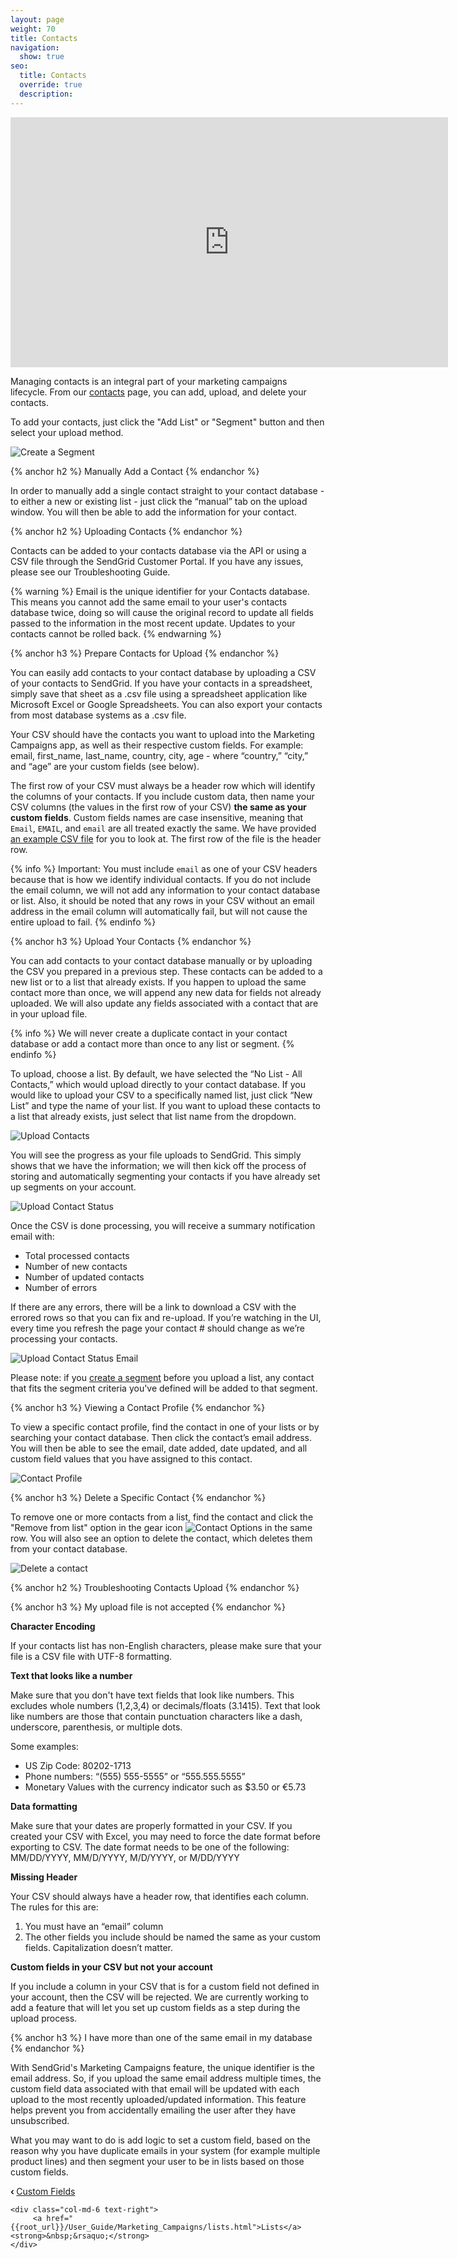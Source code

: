 ```yaml
---
layout: page
weight: 70
title: Contacts
navigation:
  show: true
seo:
  title: Contacts
  override: true
  description:
---
```


<iframe src="https://player.vimeo.com/video/121404093" width="700" height="400" frameborder="0" webkitallowfullscreen mozallowfullscreen allowfullscreen></iframe>

Managing contacts is an integral part of your marketing campaigns lifecycle. From our [contacts](https://sendgrid.com/marketing_campaigns/contacts) page, you can add, upload,
and delete your contacts.

To add your contacts, just click the "Add List" or "Segment" button and then select your upload method.

![]({{root_url}}/images/lists_5.png "Create a Segment")

{% anchor h2 %}
Manually Add a Contact
{% endanchor %}

In order to manually add a single contact straight to your contact database - to either a new or existing list - just click
the “manual” tab on the upload window. You will then be able to add the information for your contact.

{% anchor h2 %}
Uploading Contacts
{% endanchor %}

Contacts can be added to your contacts database via the API or using a CSV file through the SendGrid Customer Portal. If
you have any issues, please see our Troubleshooting Guide.

{% warning %}
Email is the unique identifier for your Contacts database. This means you cannot add the same email to your user's contacts
database twice, doing so will cause the original record to update all fields passed to the information in the most recent update.
Updates to your contacts cannot be rolled back.
{% endwarning %}

{% anchor h3 %}
Prepare Contacts for Upload
{% endanchor %}

You can easily add contacts to your contact database by uploading a CSV of your contacts to SendGrid. If you have your
contacts in a spreadsheet, simply save that sheet as a .csv file using a spreadsheet application like Microsoft Excel or
Google Spreadsheets. You can also export your contacts from most database systems as a .csv file.

Your CSV should have the contacts you want to upload into the Marketing Campaigns app, as well as their respective custom
fields. For example: email, first_name, last_name, country, city, age - where “country,” “city,” and “age” are your custom
fields (see below).

The first row of your CSV must always be a header row which will identify the columns of your contacts. If you include
custom data, then name your CSV columns (the values in the first row of your CSV) **the same as your custom fields**. Custom
fields names are case insensitive, meaning that ```Email```, ```EMAIL```,
and ```email``` are all treated exactly the same. We have provided
[an example CSV file]({{root_url}}/assets/example.csv) for you to look at. The first row of the file is the header row.

{% info %}
Important: You must include ```email``` as one of your CSV headers because that is how we
identify individual contacts. If you do not include the email column, we will not add any information to your contact
database or list. Also, it should be noted that any rows in your CSV without an email address in the email column will
automatically fail, but will not cause the entire upload to fail.
{% endinfo %}

{% anchor h3 %}
Upload Your Contacts
{% endanchor %}

You can add contacts to your contact database manually or by uploading the CSV you prepared in a previous step. These
contacts can be added to a new list or to a list that already exists. If you happen to upload the same contact more than
once, we will append any new data for fields not already uploaded. We will also update any fields associated with a contact
that are in your upload file.

{% info %}
We will never create a duplicate contact in your contact database or add a contact more than
once to any list or segment.
{% endinfo %}

To upload, choose a list. By default, we have selected the “No List - All Contacts,” which would upload directly to your
contact database. If you would like to upload your CSV to a specifically named list, just click “New List” and type the
name of your list. If you want to upload these contacts to a list that already exists, just select that list name from the dropdown.

![]({{root_url}}/images/contacts_1.png "Upload Contacts")

You will see the progress as your file uploads to SendGrid. This simply shows that we have the information; we will then
kick off the process of storing and automatically segmenting your contacts if you have already set up segments on your account.

![]({{root_url}}/images/contacts_2.png "Upload Contact Status")

Once the CSV is done processing, you will receive a summary notification email with:

* Total processed contacts
* Number of new contacts
* Number of updated contacts
* Number of errors

If there are any errors, there will be a link to download a CSV with the errored rows so that you can fix and re-upload. If
you’re watching in the UI, every time you refresh the page your contact # should change as we’re processing your contacts.

![]({{root_url}}/images/contacts_3.png "Upload Contact Status Email")

Please note: if you [create a segment]({{root_url}}/User_Guide/Marketing_Campaigns/lists.html#-Create-a-Segment) before you
upload a list, any contact that fits the segment criteria you've defined will be added to that segment.

{% anchor h3 %}
Viewing a Contact Profile
{% endanchor %}

To view a specific contact profile, find the contact in one of your lists or by searching your contact database. Then
click the contact’s email address. You will then be able to see the email, date added, date updated, and all custom field
values that you have assigned to this contact.

![]({{root_url}}/images/contacts_5.png "Contact Profile")

{% anchor h3 %}
Delete a Specific Contact
{% endanchor %}

To remove one or more contacts from a list, find the contact and click the "Remove from list" option in the gear icon ![]({{root_url}}/images/terms_5.png "Contact Options") in
the same row. You will also see an option to delete the contact, which deletes them from your contact database.

![]({{root_url}}/images/contacts_4.png "Delete a contact")


{% anchor h2 %}
Troubleshooting Contacts Upload
{% endanchor %}

{% anchor h3 %}
My upload file is not accepted
{% endanchor %}

**Character Encoding**

If your contacts list has non-English characters, please make sure that your file is a CSV file with UTF-8 formatting.

**Text that looks like a number**

Make sure that you don't have text fields that look like numbers. This excludes whole numbers (1,2,3,4) or decimals/floats (3.1415). Text that look like numbers are those that contain punctuation characters like a dash, underscore, parenthesis, or multiple dots.

Some examples:

* US Zip Code: 80202-1713
* Phone numbers: “(555) 555-5555” or “555.555.5555”
* Monetary Values with the currency indicator such as $3.50 or €5.73

**Data formatting**

Make sure that your dates are properly formatted in your CSV. If you created your CSV with Excel, you may need to force the date format before exporting to CSV.
The date format needs to be one of the following: MM/DD/YYYY, MM/D/YYYY, M/D/YYYY, or M/DD/YYYY

**Missing Header**

Your CSV should always have a header row, that identifies each column. The rules for this are:

1. You must have an “email” column
1. The other fields you include should be named the same as your custom fields. Capitalization doesn’t matter.

**Custom fields in your CSV but not your account**

If you include a column in your CSV that is for a custom field not defined in your account, then the CSV will be rejected. We are currently working to add a feature that will let you set up custom fields as a step during the upload process.

{% anchor h3 %}
I have more than one of the same email in my database
{% endanchor %}

With SendGrid's Marketing Campaigns feature, the unique identifier is the email address. So, if you upload the same email address multiple times, the custom field data associated with that email will be updated with each upload to the most recently uploaded/updated information.  This feature helps prevent you from accidentally emailing the user after they have unsubscribed.

What you may want to do is add logic to set a custom field, based on the reason why you have duplicate emails in your system (for example multiple product lines) and then segment your user to be in lists based on those custom fields.



<div class="row">
    <div class="col-md-6 text-left">
        <strong>&lsaquo;&nbsp;</strong><a href="{{root_url}}/User_Guide/Marketing_Campaigns/custom_fields.html">Custom Fields</a>
    </div>

    <div class="col-md-6 text-right">
         <a href="{{root_url}}/User_Guide/Marketing_Campaigns/lists.html">Lists</a><strong>&nbsp;&rsaquo;</strong>
    </div>
</div>